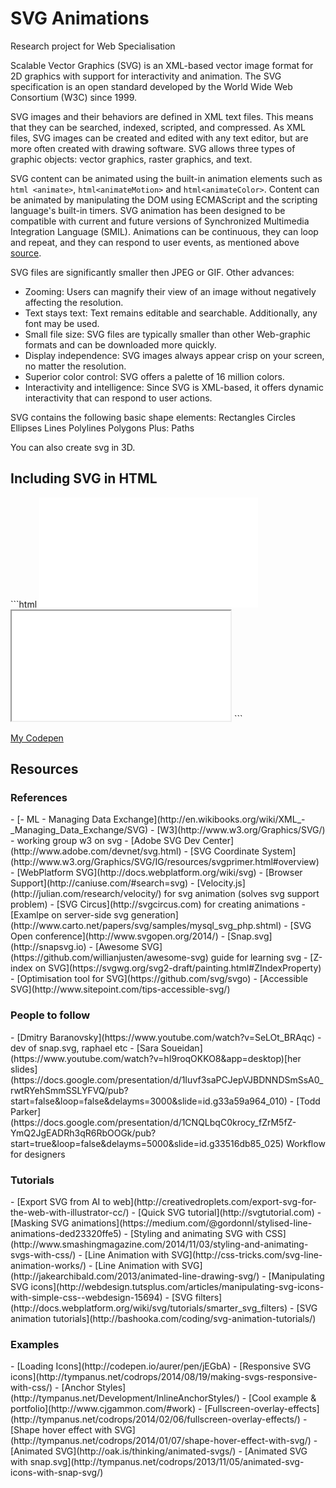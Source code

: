 SVG Animations
==============

Research project for Web Specialisation

Scalable Vector Graphics (SVG) is an XML-based vector image format for 2D graphics with support for interactivity and animation. 
The SVG specification is an open standard developed by the World Wide Web Consortium (W3C) since 1999.

SVG images and their behaviors are defined in XML text files. This means that they can be searched, indexed, scripted, and compressed. As XML files, SVG images can be created and edited with any text editor, but are more often created with drawing software. SVG allows three types of graphic objects: vector graphics, raster graphics, and text.

SVG content can be animated using the built-in animation elements such as ```html <animate>```, ```html<animateMotion>``` and ```html<animateColor>```. Content can be animated by manipulating the DOM using ECMAScript and the scripting language's built-in timers. SVG animation has been designed to be compatible with current and future versions of Synchronized Multimedia Integration Language (SMIL). Animations can be continuous, they can loop and repeat, and they can respond to user events, as mentioned above [source](http://en.wikipedia.org/wiki/Scalable_Vector_Graphics).

SVG files are significantly smaller then JPEG or GIF. Other advances:

- Zooming: Users can magnify their view of an image without negatively affecting the resolution.
- Text stays text: Text remains editable and searchable. Additionally, any font may be used.
- Small file size: SVG files are typically smaller than other Web-graphic formats and can be downloaded more quickly.
- Display independence: SVG images always appear crisp on your screen, no matter the resolution. 
- Superior color control: SVG offers a palette of 16 million colors.
- Interactivity and intelligence: Since SVG is XML-based, it offers dynamic interactivity that can respond to user actions.

SVG contains the following basic shape elements:
Rectangles
Circles
Ellipses
Lines
Polylines
Polygons
Plus: Paths

You can also create svg in 3D.

<h2>Including SVG in HTML</h2>
```html
<embed src="canvas.svg" width="350" height="176" type="image/svg+xml" name="emap">
<object type="image/svg+xml" name="omap" data="canvas_norelief.svg" width="350" height="176"></object>
<iframe src="canvas_norelief.svg" width="350" height="176" name="imap"></iframe>
```

[My Codepen](http://codepen.io/eZ0/pen/wgqAs)

<h2>Resources</h2>
<h3>References</h3>
- [- ML - Managing Data Exchange](http://en.wikibooks.org/wiki/XML_-_Managing_Data_Exchange/SVG)
- [W3](http://www.w3.org/Graphics/SVG/) - working group w3 on svg 
- [Adobe SVG Dev Center](http://www.adobe.com/devnet/svg.html)
- [SVG Coordinate System](http://www.w3.org/Graphics/SVG/IG/resources/svgprimer.html#overview)
- [WebPlatform SVG](http://docs.webplatform.org/wiki/svg)
- [Browser Support](http://caniuse.com/#search=svg)
- [Velocity.js](http://julian.com/research/velocity/) for svg animation (solves svg support problem)
- [SVG Circus](http://svgcircus.com) for creating animations
- [Examlpe on server-side svg generation](http://www.carto.net/papers/svg/samples/mysql_svg_php.shtml)
- [SVG Open conference](http://www.svgopen.org/2014/)
- [Snap.svg](http://snapsvg.io)
- [Awesome SVG](https://github.com/willianjusten/awesome-svg) guide for learning svg
- [Z-index on SVG](https://svgwg.org/svg2-draft/painting.html#ZIndexProperty)
- [Optimisation tool for SVG](https://github.com/svg/svgo)
- [Accessible SVG](http://www.sitepoint.com/tips-accessible-svg/)

<h3>People to follow</h3>
- [Dmitry Baranovsky](https://www.youtube.com/watch?v=SeLOt_BRAqc) - dev of snap.svg, raphael etc 
- [Sara Soueidan](https://www.youtube.com/watch?v=hI9roqOKKO8&app=desktop)[her slides](https://docs.google.com/presentation/d/1Iuvf3saPCJepVJBDNNDSmSsA0_rwtRYehSmmSSLYFVQ/pub?start=false&loop=false&delayms=3000&slide=id.g33a59a964_010)
- [Todd Parker](https://docs.google.com/presentation/d/1CNQLbqC0krocy_fZrM5fZ-YmQ2JgEADRh3qR6RbOOGk/pub?start=true&loop=false&delayms=5000&slide=id.g33516db85_025) Workflow for designers

<h3>Tutorials</h3>
- [Export SVG from AI to web](http://creativedroplets.com/export-svg-for-the-web-with-illustrator-cc/)
- [Quick SVG tutorial](http://svgtutorial.com)
- [Masking SVG animations](https://medium.com/@gordonnl/stylised-line-animations-ded23320ffe5)
- [Styling and animating SVG with CSS](http://www.smashingmagazine.com/2014/11/03/styling-and-animating-svgs-with-css/)
- [Line Animation with SVG](http://css-tricks.com/svg-line-animation-works/)
- [Line Animation with SVG](http://jakearchibald.com/2013/animated-line-drawing-svg/)
- [Manipulating SVG icons](http://webdesign.tutsplus.com/articles/manipulating-svg-icons-with-simple-css--webdesign-15694)
- [SVG filters](http://docs.webplatform.org/wiki/svg/tutorials/smarter_svg_filters)
- [SVG animation tutorials](http://bashooka.com/coding/svg-animation-tutorials/)

<h3>Examples</h3>
- [Loading Icons](http://codepen.io/aurer/pen/jEGbA)
- [Responsive SVG icons](http://tympanus.net/codrops/2014/08/19/making-svgs-responsive-with-css/)
- [Anchor Styles](http://tympanus.net/Development/InlineAnchorStyles/)
- [Cool example & portfolio](http://www.cjgammon.com/#work) 
- [Fullscreen-overlay-effects](http://tympanus.net/codrops/2014/02/06/fullscreen-overlay-effects/)
- [Shape hover effect with SVG](http://tympanus.net/codrops/2014/01/07/shape-hover-effect-with-svg/)
- [Animated SVG](http://oak.is/thinking/animated-svgs/)
- [Animated SVG with snap.svg](http://tympanus.net/codrops/2013/11/05/animated-svg-icons-with-snap-svg/)




